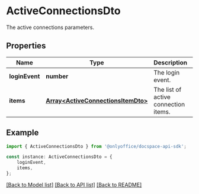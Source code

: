 # ActiveConnectionsDto

The active connections parameters.

## Properties

Name | Type | Description | Notes
------------ | ------------- | ------------- | -------------
**loginEvent** | **number** | The login event. | [default to undefined]
**items** | [**Array&lt;ActiveConnectionsItemDto&gt;**](ActiveConnectionsItemDto.md) | The list of active connection items. | [optional] [default to undefined]

## Example

```typescript
import { ActiveConnectionsDto } from '@onlyoffice/docspace-api-sdk';

const instance: ActiveConnectionsDto = {
    loginEvent,
    items,
};
```

[[Back to Model list]](../README.md#documentation-for-models) [[Back to API list]](../README.md#documentation-for-api-endpoints) [[Back to README]](../README.md)

